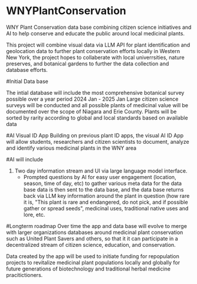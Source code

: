 # WNYPlantConservation
WNY Plant Conservation data base combining citizen science initiatives and AI to help conserve and educate the public around local medicinal plants.

This project will combine visual data via LLM API for plant identification and geolocation data to further plant conservation efforts locally in Western New York, the project hopes to collaberate with local univerrsities, nature preserves, and botanical gardens to further the data collection and database efforts. 

#Initial Data base 

The intial database will include the most comprehensive botanical survey possible over a year period 2024 Jan - 2025 Jan
Large citizen science surveys will be conducted and all possible plants of medicinal value will be documented over the scope of Niagara and Erie County. 
Plants will be sorted by rarity according to global and local standards based on available data

#AI Visual ID App
Building on previous plant ID apps, the visual AI ID App will allow students, researchers and citizen scientists to document, analyze and identify various medicinal plants in the WNY area

#AI will include
1. Two day information stream and UI via large language model interface.
   - Prompted questions by AI for easy user engagement (location, season, time of day, etc) to gather various meta data for the data base
  data is then sent to the data base, and the data base returns back via LLM key information around the plant in question (how rare it is, "This plant is rare and endangered, do not pick, and if possible gather or spread seeds", medicinal uses, traditional native uses and lore, etc.


#Longterm roadmap 
Over time the app and data base will evolve to merge with larger organizations databases around medicinal plant conservation such as United Plant Savers and others, so that it it can participate in a decentralized stream of citizen science, education, and conservation.

Data created by the app will be used to initiate funding for repopulation projects to revitalize medicinal plant populations locally and globally for future generations of biotechnology and traditional herbal medicine pracitictioners. 
